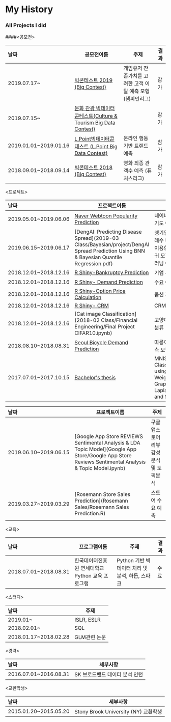 # My History
### All Projects I did 

####<공모전>

| 날짜                    | 공모전이름                                    | 주제     | 결과   |
| :--------------------- | ---------------------------------------- | ------ | ---- |
|2019.07.17~ | [빅콘테스트 2019 (Big Contest)](https://github.com/serah1107/Big-Contest.git) | 게임유저 잔존가치를 고려한 고객 이탈 예측 모형 (챔피언리그)| 참가   
|2019.07.15~| [문화 관광 빅데이터 콘테스트(Culture & Tourism Big Data Contest)]() |  | 참가  
|2019.01.01~2019.01.16 | [L.Point빅데이터콘테스트 (L.Point Big Data Contest)](https://github.com/serah1107/Contests/tree/master/Lpoint%20Trend%20Prediction%20based%20on%20Online%20Behavior) | 온라인 행동 기반 트렌드 예측 | 참가   
|2018.09.01~2018.09.14 | [빅콘테스트 2018 (Big Contest)](https://github.com/serah1107/Contests/tree/master/Big%20Contest%202018_Movies%20Demand%20Prediction) | 영화 최종 관객수 예측 (퓨처스리그) | 참가   

<프로젝트>

| 날짜                    | 프로젝트이름                                    |주제     | 
| :--------------------- | ---------------------------------------- | ------ |
|2019.05.01~2019.06.06 | [Naver Webtoon Popularity Prediction](https://github.com/serah1107/Statistics-Graduate/tree/master/2019-03%20Class/Data%20Mining/NAVER%20Webtoon%20Popularity%20Prediction%20(Team%20Project)) | 네이버웹툰 인기도 예측|
|2019.06.15~2019.06.17 | [DengAI: Predicting Disease Spread](2019-03 Class/Bayesian/project/DengAI Spread Prediction Using BNN & Bayesian Quantile Regression.pdf) | 뎅기열 확산 사례수 데이터를 이용한 분위 회귀 모형 및 머신러닝 예측|
|2018.12.01~2018.12.16 | [R Shiny-Bankruptcy Prediction](https://pphonyohyeyun.shinyapps.io/bankruptcy_ohy/) | 기업 부도 예측|
|2018.12.01~2018.12.16 | [R Shiny- Demand Prediction](https://pphonyohyeyun.shinyapps.io/demand_ohy/) | 수요 예측|
|2018.12.01~2018.12.16 | [R Shiny-Option Price Calculation](https://pphonyohyeyun.shinyapps.io/option_hy/) | 옵션 가격 계산|
|2018.12.01~2018.12.16 | [R Shiny- CRM](https://pphonyohyeyun.shinyapps.io/crm_ohy/) | CRM|
|2018.12.01~2018.12.16  | [Cat image Classification](2018-02 Class/Financial Engineering/Final Project CIFAR10.ipynb) | 고양이 이미지 분류
|2018.08.10~2018.08.31 | [Seoul Bicycle Demand Prediction](https://github.com/serah1107/Education/tree/master/Python%20Education%20Program%202018/%EB%94%B0%EB%A6%89%EC%9D%B4%20Project) | 따릉이 수요 예측 모델 개발|
|2017.07.01~2017.10.15 | [Bachelor's thesis]() | MNIST Classification using Weighted Graph Laplacian and SVD|

<Kaggle>

| 날짜                    | 프로젝트이름                                    |주제     | 
| :--------------------- | ---------------------------------------- | ------ |
|2019.06.10~2019.06.15| [Google App Store REVIEWS Sentimental Analysis & LDA Topic Model](Google App Store/Google App Store Reviews Sentimental Analysis & Topic Model.ipynb) | 구글 앱스토어 리뷰 감성분석 및 토픽분석|
|2019.03.27~2019.03.29| [Rosemann Store Sales Prediction](Rosemann Sales/Rosemann Sales Prediction.R) | 스토어 수요 예측|

<교육>

| 날짜                    | 프로그램이름                                  | 주제     | 결과   |
| :--------------------- | ---------------------------------------- | ------ | ---- |
|2018.07.01~2018.08.31 | 한국데이터진흥원 연세대학교 Python 교육 프로그램 | Python 기반 빅데이터 처리 및 분석, 하둡, 스파크 | 수료 |


<스터디>

| 날짜                    | 주제                                 | 
| :--------------------- | ---------------------------------------- | 
|2019.01~ | ISLR, ESLR
|2018.02.01~ | SQL
|2018.01.17~2018.02.28 | GLM관련 논문


<경력>

| 날짜                    | 세부사항                                 | 
| :--------------------- | ---------------------------------------- | 
|2016.07.01~2016.08.31 | SK 브로드밴드 데이터 분석 인턴 

<교환학생>

| 날짜                    | 세부사항                                 | 
| :--------------------- | ---------------------------------------- | 
|2015.01.20~2015.05.20 | Stony Brook University (NY) 교환학생


